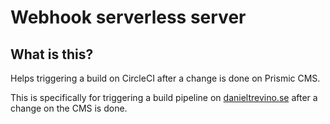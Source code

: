 # Webhook serverless server

## What is this?

Helps triggering a build on CircleCI after a change is done on Prismic CMS.

This is specifically for triggering a build pipeline on [danieltrevino.se](https://danieltrevino.se) after a change on the CMS is done.
